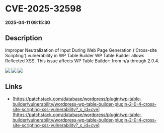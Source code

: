 # CVE-2025-32598

**2025-04-11 09:15:30**

## Description
Improper Neutralization of Input During Web Page Generation ('Cross-site Scripting') vulnerability in WP Table Builder WP Table Builder allows Reflected XSS. This issue affects WP Table Builder: from n/a through 2.0.4.

![](https://img.shields.io/static/v1?label=Score&message=7.1&color=red)
![](https://img.shields.io/static/v1?label=Severity&message=HIGH&color=red)
![](https://img.shields.io/static/v1?label=CWE&message=XSS&color=green)

## Links
- [https://patchstack.com/database/wordpress/plugin/wp-table-builder/vulnerability/wordpress-wp-table-builder-plugin-2-0-4-cross-site-scripting-xss-vulnerability?_s_id=cve](https://patchstack.com/database/wordpress/plugin/wp-table-builder/vulnerability/wordpress-wp-table-builder-plugin-2-0-4-cross-site-scripting-xss-vulnerability?_s_id=cve)
